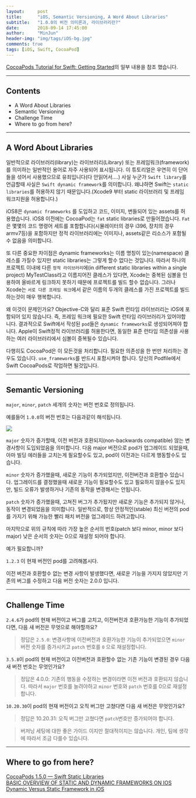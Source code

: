 ```yaml
---
layout:     post
title:      "iOS, Semantic Versioning, A Word About Libraries"
subtitle:   "1.0.0의 버전 의미론과, 라이브러리란?"
date:       2018-09-14 17:45:00
author:     "MinJun"
header-img: "img/tags/iOS-bg.jpg"
comments: true 
tags: [iOS, Swift, CocoaPod]
---
```


[CocoaPods Tutorial for Swift: Getting Started](https://www.raywenderlich.com/626-cocoapods-tutorial-for-swift-getting-started)의 일부 내용을 참조 했습니다. 

---

## Contents 

- A Word About Libraries
- Semantic Versioning
- Challenge Time
- Where to go from here?

---

## A Word About Libraries

일반적으로 라이브러리(library)는 라이브러리(Library) 또는 프레임워크(framework)를 의미하는 일반적인 용어로 자주 사용되어 표시됩니다. 이 튜토리얼은 우연히 이 단어들을 섞어서 사용했으므로 유죄입니다(다 안읽어서....) 사실 누군가 `Swift library`를 언급할때 사실은 `Swift dynamic framework`를 의미합니다. 왜냐하면 Swift는 `static libraries`를 허용하지 않기 때문입니다.(Xcode9 부터 static 라이브러리 및 프레임 워크지원을 허용합니다.)

iOS8은 `dynamic frameworks` 를 도입하고 코드, 이미지, 번들되어 있는 assets를 허용했습니다. iOS8 이전에는 CocoaPod는 `fat` static libraries로 만들어졌습니다. `Fat`은 몇몇의 코드 명령어 세트를 포함합니다(시뮬레이터의 경우 i396, 장치의 경우 armv7등)을 포함하지만 정적 라이브러리에는 이미지나, assets같은 리소스가 포함될수 없음을 의미합니다.

또 다른 중요한 차이점은 dynamic frameworks는 이름 명칭이 있는(namespace) 클레스를 가질수 있지만 static libraries는 그렇게 할수 없다는 것입니다. 따라서 하나의 프로젝트 이내에 다른 `정적 라이브러리`에(in different static libraries within a single project) MyTestClass라고 이름지어진 클레스가 있다면, Xcode는 중복된 심볼을 인용하여 올바르게 링크하지 못하기 때문에 프로젝트를 빌드 할수 없습니다. 그러나 Xcode는 `서로 다른 프레임 워크`에서 같은 이름의 두개의 클레스를 가진 프로젝트를 빌드하는것이 매우 행복합니다.

왜 이것이 문제인가요? Objective-C와 달리 표준 Swift 런타임 라이브러리는 iOS에 포함되어 있지 않습니다. 즉, 프레임 워크에 필요한 Swift 런타임 라이브러리가 있어야합니다. 결과적으로 Swift에서 작성된 `pod`들은 `dynamic frameworks`로 생성되어져야 합니다. Apple이 Swift정적 라이브러리를 허용한다면, 동일한 표준 런타임 의존성을 사용하는 여러 라이브러리에서 심볼이 중복될수 있습니다.

다행히도 CocoaPod은 이 모든것을 처리합니다. 필요한 의존성을 한 번만 처리하는 경우도 있습니다. `use_frameworks`를 반드시 포함시켜야 합니다. 당신의 Podfile에서 Swift CocoaPods로 작업하면 될것입니다.

---

## Semantic Versioning

`major`, `minor`, `patch` 세개의 숫자는 버전 번호로 정의됩니다.

예를들어 `1.0.0`의 버전 번호는 다음과같이 해석됩니다.

![](https://koenig-media.raywenderlich.com/uploads/2015/03/sem_versioning.png)

`major` 숫자가 증가할때, 이전 버전과 호환되지(non-backwards compatible) 않는 변경사항이 도입되었음을 의미합니다. 다음 major 버전으로 pod가 업그레이드 되었을때, 아마 빌딩 에러들을 고치는게 필요할수도 있고, pod이 이전과는 다르게 행동할수도 있습니다.

`minor` 숫자가 증가했을때, 새로운 기능이 추가되었지만, 이전버전과 호환할수 있습니다. 업그레이드를 결정했을때 새로운 기능이 필요할수도 있고 필요하지 않을수도 있지만, 빌드 오류가 발생하거나 기존의 동작을 변경해서는 안됩니다.

`patch` 숫자가 증가했을때, 고쳐진 버그가 추가됬지만 새로운 기능은 추가되지 않거나, 동작이 변경되었음을 의미합니다. 일반적으로, 항상 안정적인(stable) 최신 버전의 pod를 가지기 위해 가능한 빨리 패치 버전을 업그레이드 하려고합니다.

마지막으로 위의 규칙에 따라 가장 높은 순서의 번호(patch 보다 minor, minor 보다 major) 낮은 순서의 숫자는 0으로 재설정 되어야 합니다. 

예가 필요합니까?

`1.2.3` 이 현재 버전인 pod를 고려해봅시다.

이전 버전과 호환할수 없는 변경 사항이 발생했다면, 새로운 기능을 가지지 않았지만 기존의 버그를 수정하고 다음 버전 숫자는 2.0.0 입니다.

---

## Challenge Time

`2.4.6`가 pod의 현재 버전이고 버그를 고치고, 이전버전과 호환가능한 기능이 추가되었다면, 다음 새 버전은 무엇으로 해야할까요? 

> 정답은 `2.5.0`: 변경사항에 이전버전과 호환가능한 기능이 추가되었으면 `minor` 버전 숫자를 증가시키고 `patch` 번호를 `0` 으로 재설정합니다.

`3.5.8`이 pod의 현재 버전이고 이전버전과 호환할수 없는 기존 기능이 변경된 경우 다음 새 버전 번호는 무엇인가요?

> 정답은 4.0.0: 기존의 행동을 수정하는 변경이라면 이전 버전과 호환되지 않습니다. 따라서 `major` 번호를 늘려야하고 `minor` 번호와 `patch` 번호를 0으로 재설정합니다.

`10.20.30`이 pod의 현재 버전이고 오직 버그만 고쳤다면 다음 새 버전은 무엇인가요?

> 정답은 10.20.31: 오직 버그만 고쳤다면 `patch`번호만 증가되어야 합니다.


> 버저닝 세팅에 대한 좋은 가이드 이지만 절대적이지는 않습니다. 개인, 팀에 생각에 따라서 조금 다를수 있습니다.



---

## Where to go from here?

 
[CocoaPods 1.5.0 — Swift Static Libraries](http://blog.cocoapods.org/CocoaPods-1.5.0/)<br>
[BASIC OVERVIEW OF STATIC AND DYNAMIC FRAMEWORKS ON IOS](https://www.runtastic.com/blog/en/frameworks-ios/)<br>
[Dynamic Versus Static Framework in iOS](https://www.ca.com/en/blog-developers/dynamic-versus-static-framework-in-ios.html)




